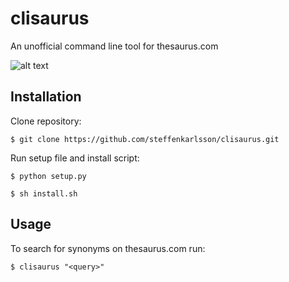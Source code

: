 # clisaurus
An unofficial command line tool for thesaurus.com

![alt text](https://github.com/steffenkarlsson/clisaurus/blob/master/example.png "Example of a clisaurus request and response")

## Installation
Clone repository:

    $ git clone https://github.com/steffenkarlsson/clisaurus.git

Run setup file and install script:

    $ python setup.py

    $ sh install.sh

## Usage
To search for synonyms on thesaurus.com run:

    $ clisaurus "<query>"
